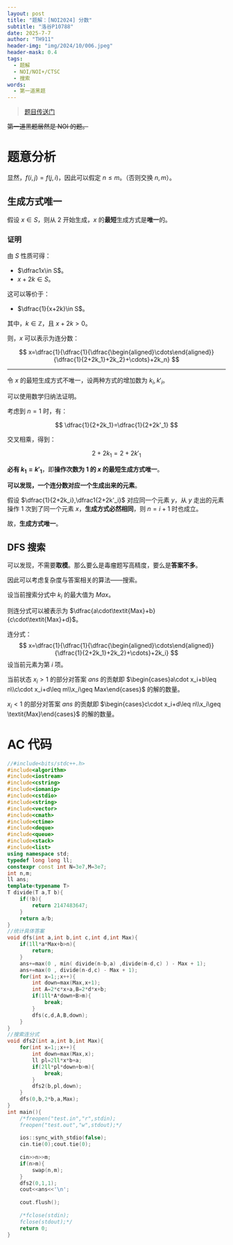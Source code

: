```yaml
---
layout: post
title: "题解：[NOI2024] 分数"
subtitle: "洛谷P10788"
date: 2025-7-7
author: "TH911"
header-img: "img/2024/10/006.jpeg"
header-mask: 0.4
tags:
  - 题解
  - NOI/NOI+/CTSC
  - 搜索
words:
  - 第一道黑题
---
```


> [题目传送门](https://www.luogu.com.cn/problem/P10788)

~~第一道黑题居然是 NOI 的题。~~

# 题意分析

显然，$f(i,j)=f(j,i)$，因此可以假定 $n\leq m$。（否则交换 $n,m$）。

## 生成方式唯一

假设 $x\in S$，则从 $2$ 开始生成，$x$ 的**最短**生成方式是**唯一**的。

### 证明

由 $S$ 性质可得：

* $\dfrac1x\in S$。
* $x+2k\in S$。

这可以等价于：

* $\dfrac{1}{x+2k}\in S$。

其中，$k\in \mathbb Z$，且 $x+2k>0$。

则，$x$ 可以表示为连分数：

$$
x=\dfrac{1}{\dfrac{1}{\dfrac{\begin{aligned}\cdots\end{aligned}}{\dfrac{1}{2+2k_1}+2k_2}+\cdots}+2k_n}
$$

***

令 $x$ 的最短生成方式不唯一，设两种方式的增加数为 $k_i,k'_i$。

可以使用数学归纳法证明。

考虑到 $n=1$ 时，有：

$$
\dfrac{1}{2+2k_1}=\dfrac{1}{2+2k'_1}
$$

交叉相乘，得到：

$$
2+2k_1=2+2k'_1
$$

**必有 $k_1=k'_1$**，即**操作次数为 $1$ 的 $x$ 的最短生成方式唯一**。

**可以发现，一个连分数对应一个生成出来的元素**。

假设 $\dfrac{1}{2+2k_i},\dfrac1{2+2k'_i}$ 对应同一个元素 $y$，从 $y$ 走出的元素操作 $1$ 次到了同一个元素 $x$，**生成方式必然相同**，则 $n=i+1$ 时也成立。

故，**生成方式唯一**。

## DFS 搜索

可以发现，不需要**取模**。那么要么是毒瘤题写高精度，要么是**答案不多**。

因此可以考虑复杂度与答案相关的算法——搜索。

设当前搜索分式中 $k_i$ 的最大值为 $\textit{Max}$。

则连分式可以被表示为 $\dfrac{a\cdot\textit{Max}+b}{c\cdot\textit{Max}+d}$。

连分式：
$$
x=\dfrac{1}{\dfrac{1}{\dfrac{\begin{aligned}\cdots\end{aligned}}{\dfrac{1}{2+2k_1}+2k_2}+\cdots}+2k_i}
$$
设当前元素为第 $i$ 项。

当前状态 $x_i>1$ 的部分对答案 $\textit{ans}$ 的贡献即 $\begin{cases}a\cdot x_i+b\leq n\\c\cdot x_i+d\leq m\\x_i\geq Max\end{cases}$ 的解的数量。

$x_i<1$ 的部分对答案 $\textit{ans}$ 的贡献即 $\begin{cases}c\cdot x_i+d\leq n\\x_i\geq \textit{Max}\end{cases}$ 的解的数量。

# AC 代码

```cpp
//#include<bits/stdc++.h>
#include<algorithm>
#include<iostream>
#include<cstring>
#include<iomanip>
#include<cstdio>
#include<string>
#include<vector>
#include<cmath>
#include<ctime>
#include<deque>
#include<queue>
#include<stack>
#include<list>
using namespace std;
typedef long long ll;
constexpr const int N=3e7,M=3e7;
int n,m;
ll ans;
template<typename T>
T divide(T a,T b){
	if(!b){
		return 2147483647; 
	}
	return a/b;
}
//统计具体答案
void dfs(int a,int b,int c,int d,int Max){
	if(1ll*a*Max+b>n){
		return;
	}
	ans+=max(0 , min( divide(n-b,a) ,divide(m-d,c) ) - Max + 1);
	ans+=max(0 , divide(n-d,c) - Max + 1);
	for(int x=1;;x++){
		int down=max(Max,x+1);
		int A=2*c*x+a,B=2*d*x+b;
		if(1ll*A*down+B>m){
			break;
		}
		dfs(c,d,A,B,down);
	}
}
//搜索连分式
void dfs2(int a,int b,int Max){
	for(int x=1;;x++){
		int down=max(Max,x);
		ll pl=2ll*x*b+a;
		if(2ll*pl*down+b>m){
			break;
		}
		dfs2(b,pl,down);
	}
	dfs(0,b,2*b,a,Max);
}
int main(){
	/*freopen("test.in","r",stdin);
	freopen("test.out","w",stdout);*/
	
	ios::sync_with_stdio(false);
	cin.tie(0);cout.tie(0);
	
	cin>>n>>m;
	if(n>m){
		swap(n,m);
	}
	dfs2(0,1,1);
	cout<<ans<<'\n';
	
	cout.flush();
	
	/*fclose(stdin);
	fclose(stdout);*/
	return 0;
}
```
